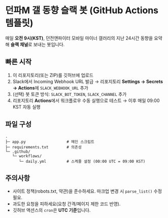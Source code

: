 
# 던파M 갤 동향 슬랙 봇 (GitHub Actions 템플릿)

매일 **오전 9시(KST)**, 던전앤파이터 모바일 마이너 갤러리의 지난 24시간 동향을 요약해 **슬랙 채널**로 보내는 봇입니다.

## 빠른 시작

1. 이 리포지토리(또는 ZIP)를 깃허브에 업로드
2. Slack에서 Incoming Webhook URL 발급 → 리포지토리 **Settings → Secrets → Actions**에 `SLACK_WEBHOOK_URL` 추가
3. (선택) 봇 토큰 방식: `SLACK_BOT_TOKEN`, `SLACK_CHANNEL` 추가
4. 리포지토리 **Actions**에서 워크플로우 수동 실행으로 테스트 → 이후 매일 09:00 KST 자동 실행

## 파일 구성

```
.
├─ app.py                  # 메인 스크립트
├─ requirements.txt        # 의존성
└─ .github/
   └─ workflows/
      └─ daily.yml         # 스케줄 설정 (00:00 UTC = 09:00 KST)
```

## 주의사항
- 사이트 정책(robots.txt, 약관)을 준수하세요. 마크업 변경 시 `parse_list()` 수정 필요.
- 과도한 요청을 피하세요(요청 간격/페이지 제한 코드 반영).
- 깃허브 액션스의 `cron`은 **UTC 기준**입니다.
